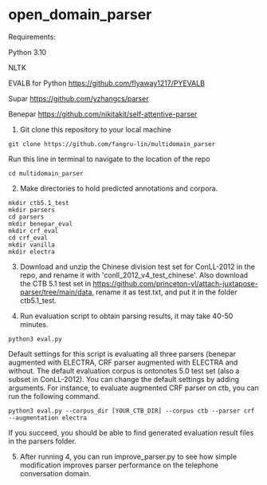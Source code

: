 # open_domain_parser

Requirements:

Python 3.10

NLTK

EVALB for Python https://github.com/flyaway1217/PYEVALB

Supar https://github.com/yzhangcs/parser

Benepar https://github.com/nikitakit/self-attentive-parser


1. Git clone this repository to your local machine
```
git clone https://github.com/fangru-lin/multidomain_parser
```
Run this line in terminal to navigate to the location of the repo
```
cd multidomain_parser
```

2. Make directories to hold predicted annotations and corpora.
```
mkdir ctb5.1_test
mkdir parsers
cd parsers
mkdir benepar_eval
mkdir crf_eval
cd crf_eval
mkdir vanilla
mkdir electra
```

3. Download and unzip the Chinese division test set for ConLL-2012 in the repo, and rename it with 'conll_2012_v4_test_chinese'. Also download the CTB 5.1 test set in https://github.com/princeton-vl/attach-juxtapose-parser/tree/main/data, rename it as test.txt, and put it in the folder ctb5.1_test.

4. Run evaluation script to obtain parsing results, it may take 40-50 minutes. 
```
python3 eval.py
```
Default settings for this script is evaluating all three parsers (benepar augmented with ELECTRA, CRF parser augmented with ELECTRA and without. The default evaluation corpus is ontonotes 5.0 test set (also a subset in ConLL-2012). You can change the default settings by adding arguments. For instance, to evaluate augmented CRF parser on ctb, you can run the following command.
```
python3 eval.py --corpus_dir [YOUR_CTB_DIR] --corpus ctb --parser crf --augmentation electra
```
If you succeed, you should be able to find generated evaluation result files in the parsers folder.

5. After running 4, you can run improve_parser.py to see how simple modification improves parser performance on the telephone conversation domain.
